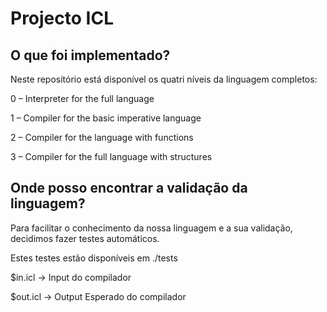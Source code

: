 # Projecto ICL

## O que foi implementado?

Neste repositório está disponível os quatri níveis da linguagem completos:

0 – Interpreter for the full language

1 – Compiler for the basic imperative language

2 – Compiler for the language with functions

3 – Compiler for the full language with structures

## Onde posso encontrar a validação da linguagem?

Para facilitar o conhecimento da nossa linguagem e a sua validação,
decidimos fazer testes automáticos. 

Estes testes estão disponíveis em ./tests

$in.icl -> Input do compilador

$out.icl -> Output Esperado do compilador
